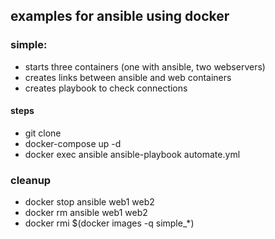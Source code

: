 ## examples for ansible using docker

### simple:

- starts three containers (one with ansible, two webservers)
- creates links between ansible and web containers
- creates playbook to check connections

#### steps
  - git clone
  - docker-compose up -d
  - docker exec ansible ansible-playbook automate.yml

### cleanup
  - docker stop ansible web1 web2
  - docker rm ansible web1 web2
  - docker rmi $(docker images -q simple_*)
